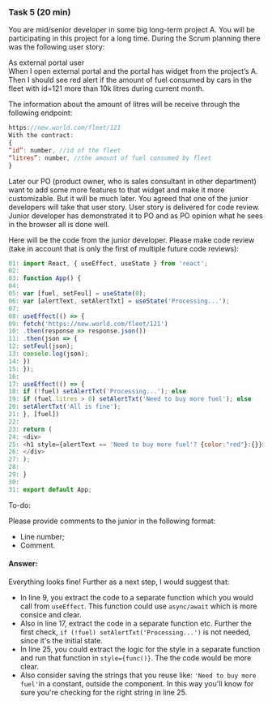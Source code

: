 ### Task 5 (20 min)

You are mid/senior developer in some big long-term project A. You will be participating in this project for a long time. During the Scrum planning there was the following user story:

As external portal user\
When I open external portal and the portal has widget from the project’s A.\
Then I should see red alert if the amount of fuel consumed by cars in the fleet with id=121 more than 10k litres during current month.

The information about the amount of litres will be receive through the following endpoint:

```js
https://new.world.com/fleet/121
With the contract:
{
“id”: number, //id of the fleet
“litres”: number, //the amount of fuel consumed by fleet
}
```

Later our PO (product owner, who is sales consultant in other department) want to add some more features to that widget and make it more customizable. But it will be much later. You agreed that one of the junior developers will take that user story. User story is delivered for code review. Junior developer has demonstrated it to PO and as PO opinion what he sees in the browser all is done well.

Here will be the code from the junior developer. Please make code review (take in account that is only the first of multiple future code reviews):

```js
01: import React, { useEffect, useState } from 'react';
02:
03: function App() {
04:
05: var [fuel, setFeul] = useState(0);
06: var [alertText, setAlertTxt] = useState('Processing...');
07:
08: useEffect(() => {
09: fetch('https://new.world.com/fleet/121')
10: .then(response => response.json())
11: .then(json => {
12: setFeul(json);
13: console.log(json);
14: })
15: });
16:
17: useEffect(() => {
18: if (!fuel) setAlertTxt('Processing...'); else
19: if (fuel.litres > 0) setAlertTxt('Need to buy more fuel'); else
20: setAlertTxt('All is fine');
21: }, [fuel])
22:
23: return (
24: <div>
25: <h1 style={alertText == 'Need to buy more fuel'? {color:"red"}:{}}>{alertText}</h1>
26: </div>
27: );
28:
29: }
30:
31: export default App;
```

To-do:

Please provide comments to the junior in the following format:

- Line number;
- Comment.

#### Answer:

Everything looks fine! Further as a next step, I would suggest that:

- In line 9, you extract the code to a separate function which you would call from `useEffect`. This function could use `async/await` which is more consice and clear.
- Also in line 17, extract the code in a separate function etc. Further the first check, `if (!fuel) setAlertTxt('Processing...')` is not needed, since it's the initial state.
- In line 25, you could extract the logic for the style in a separate function and run that function in `style={func()}`. The the code would be more clear.
- Also consider saving the strings that you reuse like: `'Need to buy more fuel'`in a constant, outside the component. In this way you'll know for sure you're checking for the right string in line 25.
